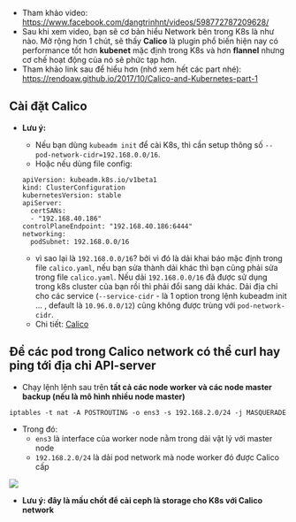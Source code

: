 - Tham khảo video: https://www.facebook.com/dangtrinhnt/videos/598772787209628/
- Sau khi xem video, bạn sẽ cơ bản hiểu Network bên trong K8s là như nào. Mở rộng hơn 1 chút, sẽ thấy **Calico** là plugin phổ biến hiện nay có performance tốt hơn **kubenet** mặc định trong K8s và hơn **flannel** nhưng cơ chế hoạt động của nó sẽ phức tạp hơn.
- Tham khảo link sau để hiểu hơn (nhớ xem hết các part nhé): https://rendoaw.github.io/2017/10/Calico-and-Kubernetes-part-1 

## Cài đặt Calico
- **Lưu ý:** 
  - Nếu bạn dùng `kubeadm init` để cài K8s, thì cần setup thông số `--pod-network-cidr=192.168.0.0/16`.
  - Hoặc nếu dùng file config:
  
  ```
  apiVersion: kubeadm.k8s.io/v1beta1
  kind: ClusterConfiguration
  kubernetesVersion: stable
  apiServer:
    certSANs:
    - "192.168.40.186"
  controlPlaneEndpoint: "192.168.40.186:6444"
  networking:
    podSubnet: 192.168.0.0/16
  ```
  
  - vì sao lại là `192.168.0.0/16`? bởi vì đó là dải khai báo mặc định trong file `calico.yaml`, nếu bạn sửa thành dải khác thì bạn cũng phải sửa trong file `calico.yaml`. Nếu dải `192.168.0.0/16` đã được sử dụng trong k8s cluster của bạn rồi thì phải đổi sang dải khác. Dải địa chỉ cho các service (`--service-cidr` - là 1 option trong lệnh kubeadm init ... , default là `10.96.0.0/12`) cũng không được trùng với `pod-network-cidr`.
  - Chi tiết: [Calico](https://docs.projectcalico.org/v2.0/getting-started/kubernetes/installation/hosted/kubeadm/)

## Để các pod trong Calico network có thể curl hay ping tới địa chỉ API-server
- Chạy lệnh lệnh sau trên **tất cả các node worker và các node master backup (nếu là mô hình nhiều node master)**

`iptables -t nat -A POSTROUTING -o ens3 -s 192.168.2.0/24 -j MASQUERADE`

- Trong đó:
  - `ens3` là interface của worker node nằm trong dải vật lý với master node
  - `192.168.2.0/24` là dải pod network mà node worker đó được Calico cấp

<img src="https://i.imgur.com/B2ovwAH.png">

- **Lưu ý: đây là mấu chốt để cài ceph là storage cho K8s với Calico network**

